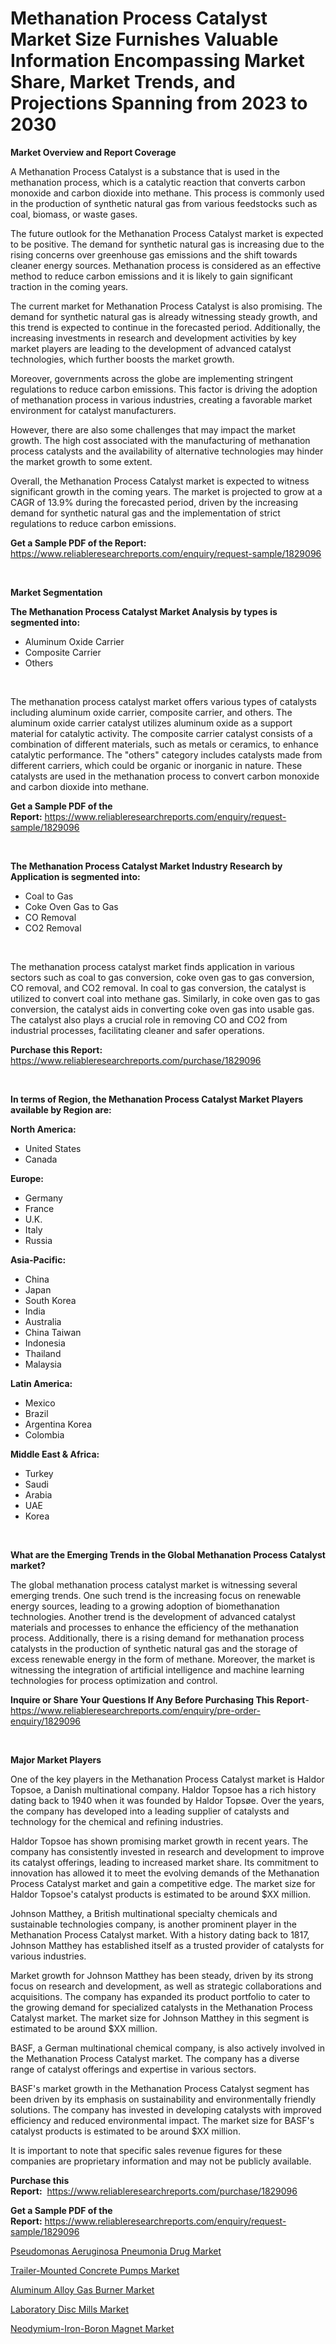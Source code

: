<p><h1>Methanation Process Catalyst Market Size Furnishes Valuable Information Encompassing Market Share, Market Trends, and Projections Spanning from 2023 to 2030</h1></p><p><strong>Market Overview and Report Coverage</strong></p>
<p><p>A Methanation Process Catalyst is a substance that is used in the methanation process, which is a catalytic reaction that converts carbon monoxide and carbon dioxide into methane. This process is commonly used in the production of synthetic natural gas from various feedstocks such as coal, biomass, or waste gases.</p><p>The future outlook for the Methanation Process Catalyst market is expected to be positive. The demand for synthetic natural gas is increasing due to the rising concerns over greenhouse gas emissions and the shift towards cleaner energy sources. Methanation process is considered as an effective method to reduce carbon emissions and it is likely to gain significant traction in the coming years.</p><p>The current market for Methanation Process Catalyst is also promising. The demand for synthetic natural gas is already witnessing steady growth, and this trend is expected to continue in the forecasted period. Additionally, the increasing investments in research and development activities by key market players are leading to the development of advanced catalyst technologies, which further boosts the market growth.</p><p>Moreover, governments across the globe are implementing stringent regulations to reduce carbon emissions. This factor is driving the adoption of methanation process in various industries, creating a favorable market environment for catalyst manufacturers. </p><p>However, there are also some challenges that may impact the market growth. The high cost associated with the manufacturing of methanation process catalysts and the availability of alternative technologies may hinder the market growth to some extent.</p><p>Overall, the Methanation Process Catalyst market is expected to witness significant growth in the coming years. The market is projected to grow at a CAGR of 13.9% during the forecasted period, driven by the increasing demand for synthetic natural gas and the implementation of strict regulations to reduce carbon emissions.</p></p>
<p><strong>Get a Sample PDF of the Report:</strong> <a href="https://www.reliableresearchreports.com/enquiry/request-sample/1829096">https://www.reliableresearchreports.com/enquiry/request-sample/1829096</a></p>
<p>&nbsp;</p>
<p><strong>Market Segmentation</strong></p>
<p><strong>The Methanation Process Catalyst Market Analysis by types is segmented into:</strong></p>
<p><ul><li>Aluminum Oxide Carrier</li><li>Composite Carrier</li><li>Others</li></ul></p>
<p>&nbsp;</p>
<p><p>The methanation process catalyst market offers various types of catalysts including aluminum oxide carrier, composite carrier, and others. The aluminum oxide carrier catalyst utilizes aluminum oxide as a support material for catalytic activity. The composite carrier catalyst consists of a combination of different materials, such as metals or ceramics, to enhance catalytic performance. The "others" category includes catalysts made from different carriers, which could be organic or inorganic in nature. These catalysts are used in the methanation process to convert carbon monoxide and carbon dioxide into methane.</p></p>
<p><strong>Get a Sample PDF of the Report:</strong>&nbsp;<a href="https://www.reliableresearchreports.com/enquiry/request-sample/1829096">https://www.reliableresearchreports.com/enquiry/request-sample/1829096</a></p>
<p>&nbsp;</p>
<p><strong>The Methanation Process Catalyst Market Industry Research by Application is segmented into:</strong></p>
<p><ul><li>Coal to Gas</li><li>Coke Oven Gas to Gas</li><li>CO Removal</li><li>CO2 Removal</li></ul></p>
<p>&nbsp;</p>
<p><p>The methanation process catalyst market finds application in various sectors such as coal to gas conversion, coke oven gas to gas conversion, CO removal, and CO2 removal. In coal to gas conversion, the catalyst is utilized to convert coal into methane gas. Similarly, in coke oven gas to gas conversion, the catalyst aids in converting coke oven gas into usable gas. The catalyst also plays a crucial role in removing CO and CO2 from industrial processes, facilitating cleaner and safer operations.</p></p>
<p><strong>Purchase this Report:</strong>&nbsp; <a href="https://www.reliableresearchreports.com/purchase/1829096">https://www.reliableresearchreports.com/purchase/1829096</a></p>
<p>&nbsp;</p>
<p><strong>In terms of Region, the Methanation Process Catalyst Market Players available by Region are:</strong></p>
<p>
    <p> <strong> North America: </strong>
        <ul>
            <li>United States</li>
            <li>Canada</li>
        </ul>
        </p> 
    <p> <strong> Europe: </strong>
        <ul>
            <li>Germany</li>
            <li>France</li>
            <li>U.K.</li>
            <li>Italy</li>
            <li>Russia</li>
        </ul>
        </p> 
    <p> <strong> Asia-Pacific: </strong>
        <ul>
            <li>China</li>
            <li>Japan</li>
            <li>South Korea</li>
            <li>India</li>
            <li>Australia</li>
            <li>China Taiwan</li>
            <li>Indonesia</li>
            <li>Thailand</li>
            <li>Malaysia</li>
        </ul>
        </p> 
    <p> <strong> Latin America: </strong>
        <ul>
            <li>Mexico</li>
            <li>Brazil</li>
            <li>Argentina Korea</li>
            <li>Colombia</li>
        </ul>
        </p> 
    <p> <strong> Middle East & Africa: </strong>
        <ul>
            <li>Turkey</li>
            <li>Saudi</li>
            <li>Arabia</li>
            <li>UAE</li>
            <li>Korea</li>
        </ul>
    </p>
    </p>
<p>&nbsp;</p>
<p><strong>What are the Emerging Trends in the Global Methanation Process Catalyst market?</strong></p>
<p><p>The global methanation process catalyst market is witnessing several emerging trends. One such trend is the increasing focus on renewable energy sources, leading to a growing adoption of biomethanation technologies. Another trend is the development of advanced catalyst materials and processes to enhance the efficiency of the methanation process. Additionally, there is a rising demand for methanation process catalysts in the production of synthetic natural gas and the storage of excess renewable energy in the form of methane. Moreover, the market is witnessing the integration of artificial intelligence and machine learning technologies for process optimization and control.</p></p>
<p><strong>Inquire or Share Your Questions If Any Before Purchasing This Report</strong>- <a href="https://www.reliableresearchreports.com/enquiry/pre-order-enquiry/1829096">https://www.reliableresearchreports.com/enquiry/pre-order-enquiry/1829096</a></p>
<p>&nbsp;</p>
<p><strong>Major Market Players</strong></p>
<p><p>One of the key players in the Methanation Process Catalyst market is Haldor Topsoe, a Danish multinational company. Haldor Topsoe has a rich history dating back to 1940 when it was founded by Haldor Topsøe. Over the years, the company has developed into a leading supplier of catalysts and technology for the chemical and refining industries. </p><p>Haldor Topsoe has shown promising market growth in recent years. The company has consistently invested in research and development to improve its catalyst offerings, leading to increased market share. Its commitment to innovation has allowed it to meet the evolving demands of the Methanation Process Catalyst market and gain a competitive edge. The market size for Haldor Topsoe's catalyst products is estimated to be around $XX million.</p><p>Johnson Matthey, a British multinational specialty chemicals and sustainable technologies company, is another prominent player in the Methanation Process Catalyst market. With a history dating back to 1817, Johnson Matthey has established itself as a trusted provider of catalysts for various industries. </p><p>Market growth for Johnson Matthey has been steady, driven by its strong focus on research and development, as well as strategic collaborations and acquisitions. The company has expanded its product portfolio to cater to the growing demand for specialized catalysts in the Methanation Process Catalyst market. The market size for Johnson Matthey in this segment is estimated to be around $XX million.</p><p>BASF, a German multinational chemical company, is also actively involved in the Methanation Process Catalyst market. The company has a diverse range of catalyst offerings and expertise in various sectors. </p><p>BASF's market growth in the Methanation Process Catalyst segment has been driven by its emphasis on sustainability and environmentally friendly solutions. The company has invested in developing catalysts with improved efficiency and reduced environmental impact. The market size for BASF's catalyst products is estimated to be around $XX million.</p><p>It is important to note that specific sales revenue figures for these companies are proprietary information and may not be publicly available.</p></p>
<p><strong>Purchase this Report:</strong>&nbsp;&nbsp;<a href="https://www.reliableresearchreports.com/purchase/1829096">https://www.reliableresearchreports.com/purchase/1829096</a></p>
<p></p>
<p><strong>Get a Sample PDF of the Report:</strong>&nbsp;<a href="https://www.reliableresearchreports.com/enquiry/request-sample/1829096">https://www.reliableresearchreports.com/enquiry/request-sample/1829096</a></p>
<p><p><a href="https://medium.com/@mahimohanrp23/pseudomonas-aeruginosa-pneumonia-drug-market-size-market-outlook-and-market-forecast-2023-to-10258ca0aa4b">Pseudomonas Aeruginosa Pneumonia Drug Market</a></p><p><a href="https://github.com/gaydyna/Market-Research-Report-List-1/blob/main/trailer-mounted-concrete-pumps-market.md">Trailer-Mounted Concrete Pumps Market</a></p><p><a href="https://www.linkedin.com/pulse/aluminum-alloy-gas-burner-market-size-growth-forecast/">Aluminum Alloy Gas Burner Market</a></p><p><a href="https://www.linkedin.com/pulse/laboratory-disc-mills-market-challenges-opportunities/">Laboratory Disc Mills Market</a></p><p><a href="https://github.com/amonskiyk/Market-Research-Report-List-1/blob/main/neodymium-iron-boron-magnet-market.md">Neodymium-Iron-Boron Magnet Market</a></p></p>